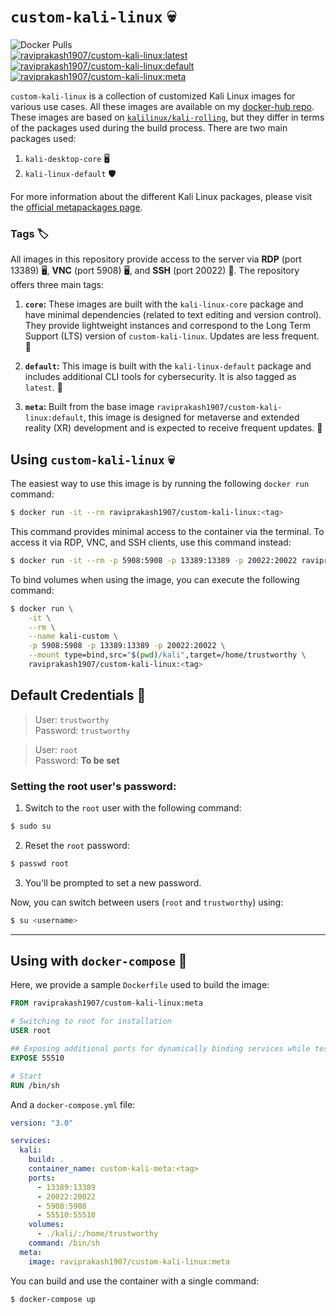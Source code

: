 # `custom-kali-linux` 💀

![Docker Pulls](https://img.shields.io/docker/pulls/raviprakash1907/custom-kali-linux)  
[![raviprakash1907/custom-kali-linux:latest](https://github.com/ravi-prakash1907/custom-kali-linux/actions/workflows/dockerhub-image.yml/badge.svg)](https://github.com/ravi-prakash1907/custom-kali-linux/actions/workflows/dockerhub-image.yml) [![raviprakash1907/custom-kali-linux:default](https://github.com/ravi-prakash1907/custom-kali-linux/actions/workflows/dockerhub-image.yml/badge.svg)](https://github.com/ravi-prakash1907/custom-kali-linux/actions/workflows/dockerhub-image-default.yml) [![raviprakash1907/custom-kali-linux:meta](https://github.com/ravi-prakash1907/custom-kali-linux/actions/workflows/dockerhub-image.yml/badge.svg)](https://github.com/ravi-prakash1907/custom-kali-linux/actions/workflows/dockerhub-image-meta.yml)  

`custom-kali-linux` is a collection of customized Kali Linux images for various use cases. All these images are available on my [docker-hub repo](https://hub.docker.com/r/raviprakash1907/custom-kali-linux). These images are based on [`kalilinux/kali-rolling`](https://hub.docker.com/r/kalilinux/kali-rolling), but they differ in terms of the packages used during the build process. There are two main packages used:

1. `kali-desktop-core` 🖥️
2. `kali-linux-default` 🛡️

For more information about the different Kali Linux packages, please visit the [official metapackages page](https://www.kali.org/docs/general-use/metapackages/).

### Tags 🏷️

All images in this repository provide access to the server via **RDP** (port 13389) 🖥️, **VNC** (port 5908) 🖥️, and **SSH** (port 20022) 🔐. The repository offers three main tags:

1. **`core`:** These images are built with the `kali-linux-core` package and have minimal dependencies (related to text editing and version control). They provide lightweight instances and correspond to the Long Term Support (LTS) version of `custom-kali-linux`. Updates are less frequent. 🌱

2. **`default`:** This image is built with the `kali-linux-default` package and includes additional CLI tools for cybersecurity. It is also tagged as `latest`. 🚀

3. **`meta`:** Built from the base image `raviprakash1907/custom-kali-linux:default`, this image is designed for metaverse and extended reality (XR) development and is expected to receive frequent updates. 🌟

## Using `custom-kali-linux` 💀

The easiest way to use this image is by running the following `docker run` command:

```sh
$ docker run -it --rm raviprakash1907/custom-kali-linux:<tag>
```

This command provides minimal access to the container via the terminal. To access it via RDP, VNC, and SSH clients, use this command instead:

```sh
$ docker run -it --rm -p 5908:5908 -p 13389:13389 -p 20022:20022 raviprakash1907/custom-kali-linux:<tag>
```

To bind volumes when using the image, you can execute the following command:

```sh
$ docker run \
    -it \
    --rm \
    --name kali-custom \
    -p 5908:5908 -p 13389:13389 -p 20022:20022 \
    --mount type=bind,src="$(pwd)/kali",target=/home/trustworthy \
    raviprakash1907/custom-kali-linux:<tag>
```

## Default Credentials 🔑

> User: `trustworthy`   
> Password: `trustworthy`  

> User: `root`  
> Password: **To be set**  

### Setting the root user's password:

1. Switch to the `root` user with the following command:

```sh
$ sudo su
```

2. Reset the `root` password:

```sh
$ passwd root
```

3. You'll be prompted to set a new password.

Now, you can switch between users (`root` and `trustworthy`) using:

```sh
$ su <username>
```

---

## Using with `docker-compose` 🐳

Here, we provide a sample `Dockerfile` used to build the image:

```Dockerfile
FROM raviprakash1907/custom-kali-linux:meta

# Switching to root for installation
USER root

## Exposing additional ports for dynamically binding services while testing (beyond port 49151)
EXPOSE 55510

# Start
RUN /bin/sh
```

And a `docker-compose.yml` file:

```yaml
version: "3.0"

services:
  kali:
    build: .
    container_name: custom-kali-meta:<tag>
    ports: 
      - 13389:13389
      - 20022:20022
      - 5908:5908
      - 55510:55510
    volumes:
      - ./kali/:/home/trustworthy
    command: /bin/sh
  meta:
    image: raviprakash1907/custom-kali-linux:meta
```

You can build and use the container with a single command:

```sh
$ docker-compose up
```
